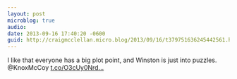 ```yaml
---
layout: post
microblog: true
audio: 
date: 2013-09-16 17:40:20 -0600
guid: http://craigmcclellan.micro.blog/2013/09/16/t379751636245442561.html
---
```

I like that everyone has a big plot point, and Winston is just into puzzles. @KnoxMcCoy [t.co/O3cUy0Nrd...](http://t.co/O3cUy0Nrdv)
